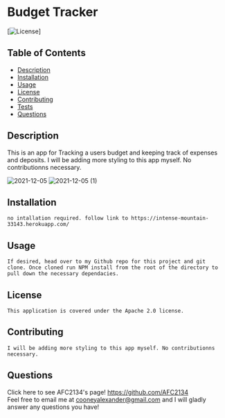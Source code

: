 # Budget Tracker
   [![License](https://img.shields.io/badge/License-Apache%202.0-blue.svg)]
   ## Table of Contents
  * [Description](https://github.com/AFC2134/https://github.com/AFC2134/Budget-Tracker#description)
  * [Installation](https://github.com/AFC2134/https://github.com/AFC2134/Budget-Tracker#installation)
  * [Usage](https://github.com/AFC2134/https://github.com/AFC2134/Budget-Tracker#usage)
  * [License](https://github.com/AFC2134/https://github.com/AFC2134/Budget-Tracker#license)
  * [Contributing](https://github.com/AFC2134/https://github.com/AFC2134/Budget-Tracker#contributing)
  * [Tests](https://github.com/AFC2134/https://github.com/AFC2134/Budget-Tracker#tests)
  * [Questions](https://github.com/AFC2134/https://github.com/AFC2134/Budget-Tracker#questions)

  ## Description
   This is an app for Tracking a users budget and keeping track of expenses and deposits.
   I will be adding more styling to this app myself. No contributionns necessary.

 
![2021-12-05](https://user-images.githubusercontent.com/85919290/144770182-105375c3-a092-4491-98fa-32be97703430.png)
![2021-12-05 (1)](https://user-images.githubusercontent.com/85919290/144770201-c932379d-ae1c-4473-8056-1dc428abb8af.png)



  ## Installation
    no intallation required. follow link to https://intense-mountain-33143.herokuapp.com/

  ## Usage
    If desired, head over to my Github repo for this project and git clone. Once cloned run NPM install from the root of the directory to pull down the necessary dependacies.

  ## License  
    This application is covered under the Apache 2.0 license.
 
  ## Contributing
    I will be adding more styling to this app myself. No contributionns necessary.

  ## Questions
  Click here to see AFC2134's page! https://github.com/AFC2134  
  Feel free to email me at cooneyalexander@gmail.com and I will gladly answer any questions you have!


